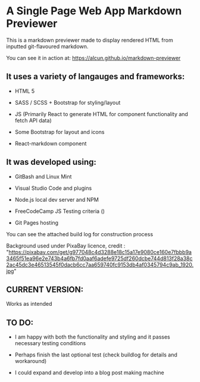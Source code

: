 # A Single Page Web App Markdown Previewer

This is a markdown previewer made to display rendered HTML from inputted git-flavoured markdown.

You can see it in action at: https://alcun.github.io/markdown-previewer

## It uses a variety of langauges and frameworks:

- HTML 5

- SASS / SCSS + Bootstrap for styling/layout

- JS (Primarily React to generate HTML for component functionality and fetch API data)

- Some Bootstrap for layout and icons

- React-markdown component 

## It was developed using:

- GitBash and Linux Mint

- Visual Studio Code and plugins

- Node.js local dev server and NPM

- FreeCodeCamp JS Testing criteria (<script src='https://cdn.freecodecamp.org/testable-projects-fcc/v1/bundle.js'></script>)

- Git Pages hosting

You can see the attached build log for construction process

Background used under PixaBay licence, credit : "https://pixabay.com/get/g977048c4d3288e18c15a17e9080ce160e7fbbb9a3465f51ea96e2e743b4a6fb7fd0aaf6adefe9725df260dcbe744d813f28a38c2ac45dc3e46513545f0dacb6cc7aa659740fc9153db4af0345794c9ab_1920.jpg"

## CURRENT VERSION:
Works as intended

## TO DO:

- I am happy with both the functionality and styling and it passes necessary testing conditions

- Perhaps finish the last optional test (check buildlog for details and workaround)

- I could expand and develop into a blog post making machine 

